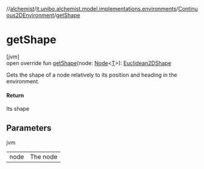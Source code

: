 //[alchemist](../../../index.md)/[it.unibo.alchemist.model.implementations.environments](../index.md)/[Continuous2DEnvironment](index.md)/[getShape](get-shape.md)

# getShape

[jvm]\
open override fun [getShape](get-shape.md)(node: [Node](../../it.unibo.alchemist.model.interfaces/-node/index.md)<[T](index.md)>): [Euclidean2DShape](../../it.unibo.alchemist.model.interfaces.geometry.euclidean2d/index.md#1496739300%2FClasslikes%2F-267951372)

Gets the shape of a node relatively to its position and heading in the environment.

#### Return

Its shape

## Parameters

jvm

| | |
|---|---|
| node | The node |

